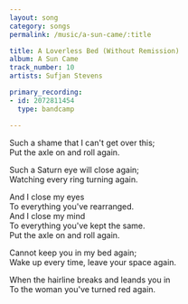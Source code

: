 ```yaml
---
layout: song
category: songs
permalink: /music/a-sun-came/:title

title: A Loverless Bed (Without Remission)
album: A Sun Came
track_number: 10
artists: Sufjan Stevens

primary_recording:
- id: 2072811454
  type: bandcamp

---
```


Such a shame that I can't get over this; <br>
Put the axle on and roll again.

Such a Saturn eye will close again; <br>
Watching every ring turning again.

And I close my eyes <br>
To everything you've rearranged. <br>
And I close my mind <br>
To everything you've kept the same. <br>
Put the axle on and roll again.

Cannot keep you in my bed again; <br>
Wake up every time, leave your space again.

When the hairline breaks and leands you in <br>
To the woman you've turned red again.
